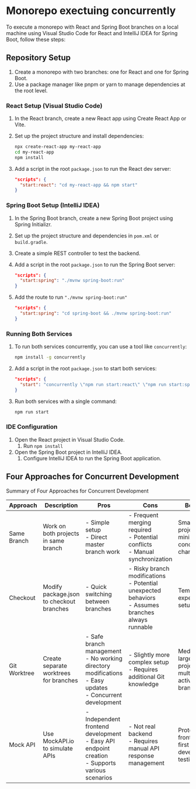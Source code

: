 # Monorepo exectuing concurrently

To execute a monorepo with React and Spring Boot branches on a local machine using Visual Studio Code for React and IntelliJ IDEA for Spring Boot, follow these steps:

## Repository Setup

1. Create a monorepo with two branches: one for React and one for Spring Boot.
2. Use a package manager like pnpm or yarn to manage dependencies at the root level.

### React Setup (Visual Studio Code)

1. In the React branch, create a new React app using Create React App or Vite.

2. Set up the project structure and install dependencies:
   
   ```bash
   npx create-react-app my-react-app
   cd my-react-app
   npm install
   ```

3. Add a script in the root `package.json` to run the React dev server:
   
   ```json
   "scripts": {
     "start:react": "cd my-react-app && npm start"
   }
   ```

### Spring Boot Setup (IntelliJ IDEA)

1. In the Spring Boot branch, create a new Spring Boot project using Spring Initializr.

2. Set up the project structure and dependencies in `pom.xml` or `build.gradle`.

3. Create a simple REST controller to test the backend.

4. Add a script in the root `package.json` to run the Spring Boot server:
   
   ```json
   "scripts": {
     "start:spring": "./mvnw spring-boot:run"
   }
   ```

5. Add the route to run `"./mvnw spring-boot:run"`
   
   ```json
   "scripts": {
     "start:spring": "cd spring-boot && ./mvnw spring-boot:run"
   }
   ```

### Running Both Services

1. To run both services concurrently, you can use a tool like `concurrently`:
   
   ```bash
   npm install -g concurrently
   ```

2. Add a script in the root `package.json` to start both services:
   
   ```json
   "scripts": {
     "start": "concurrently \"npm run start:react\" \"npm run start:spring\""
   }
   ```

3. Run both services with a single command:
   
   ```bash
   npm run start
   ```

### IDE Configuration

1. Open the React project in Visual Studio Code.
   1. Run `npm install`
2. Open the Spring Boot project in IntelliJ IDEA.
   1. Configure IntelliJ IDEA to run the Spring Boot application.

## Four Approaches for Concurrent Development

Summary of Four Approaches for Concurrent Development 

| Approach     | Description                              | Pros                                                                                                           | Cons                                                                                                   | Best For                                               |
| ------------ | ---------------------------------------- | -------------------------------------------------------------------------------------------------------------- | ------------------------------------------------------------------------------------------------------ | ------------------------------------------------------ |
| Same Branch  | Work on both projects in same branch     | - Simple setup<br>- Direct master branch work                                                                  | - Frequent merging required<br>- Potential conflicts<br>- Manual synchronization                       | Small projects with minimal concurrent changes         |
| Checkout     | Modify package.json to checkout branches | - Quick switching between branches                                                                             | - Risky branch modifications<br>- Potential unexpected behaviors<br>- Assumes branches always runnable | Temporary or experimental setups                       |
| Git Worktree | Create separate worktrees for branches   | - Safe branch management<br>- No working directory modifications<br>- Easy updates<br>- Concurrent development | - Slightly more complex setup<br>- Requires additional Git knowledge                                   | Medium to large projects with multiple active branches |
| Mock API     | Use MockAPI.io to simulate APIs          | - Independent frontend development<br>- Easy API endpoint creation<br>- Supports various scenarios             | - Not real backend<br>- Requires manual API response management                                        | Prototyping, frontend-first development, testing       |
